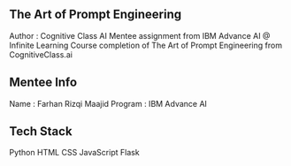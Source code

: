 ## The Art of Prompt Engineering
Author : Cognitive Class AI
Mentee assignment from IBM Advance AI @ Infinite Learning Course completion of The Art of Prompt Engineering from CognitiveClass.ai

## Mentee Info
Name    : Farhan Rizqi Maajid
Program : IBM Advance AI

## Tech Stack
Python
HTML
CSS
JavaScript
Flask
